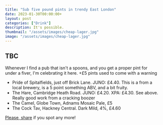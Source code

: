```yaml
---
title: "Sub five pound pints in trendy East London"
date: 2023-01-30T00:00:00+
layout: post
categories: ["Drink"]
description: It's possible.
thumbnail: "/assets/images/cheap-lager.jpg"
image: "/assets/images/cheap-lager.jpg"
---
```


## TBC

Whenever I find a pub that isn't a spoons, and you get a proper pint for under a fiver, I'm celebrating it here. +£5 pints used to come with a warning

 * Pride of Spitalfields, just off Brick Lane. JUNO: £4.40. This is a from a local brewery, is a 5 point something ABV, and a bit fruity. 
 * The Hare, Cambridge Heath Road. JUNO: £4.20. XPA: £4.30. See above. Really good work from a cracking boozer
 * The Camel, Globe Town, Adnams Mosaic Pale, £5
 * The Cock Tav, Hackney Central. Dark Mild, 4%, £4.60

[Please, share](mailto:pints@kev.cc) if you spot any more!
